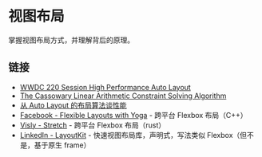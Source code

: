 # 视图布局

掌握视图布局方式，并理解背后的原理。

## 链接

- [WWDC 220 Session High Performance Auto Layout](https://developer.apple.com/videos/play/wwdc2018/220)
- [The Cassowary Linear Arithmetic Constraint Solving Algorithm](https://constraints.cs.washington.edu/solvers/cassowary-tochi.pdf)
- [从 Auto Layout 的布局算法谈性能](https://draveness.me/layout-performance/)
- [Facebook - Flexible Layouts with Yoga](https://yogalayout.com/) - 跨平台 Flexbox 布局（C++）
- [Visly - Stretch](https://vislyhq.github.io/stretch/) - 跨平台 Flexbox 布局（rust）
- [LinkedIn - LayoutKit](https://github.com/linkedin/LayoutKit) - 快速视图布局库，声明式，写法类似 Flexbox（但不是，基于原生 frame）

